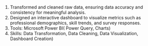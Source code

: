 1. Transformed and cleaned raw data, ensuring data accuracy and consistency for meaningful analysis.
2. Designed an interactive dashboard to visualize metrics such as professional demographics, skill trends, and survey responses.
3. Tools: Microsoft Power BI( Power Query, Charts)
4. Skills: Data Transformation, Data Cleaning, Data Visualization, Dashboard Creation)
